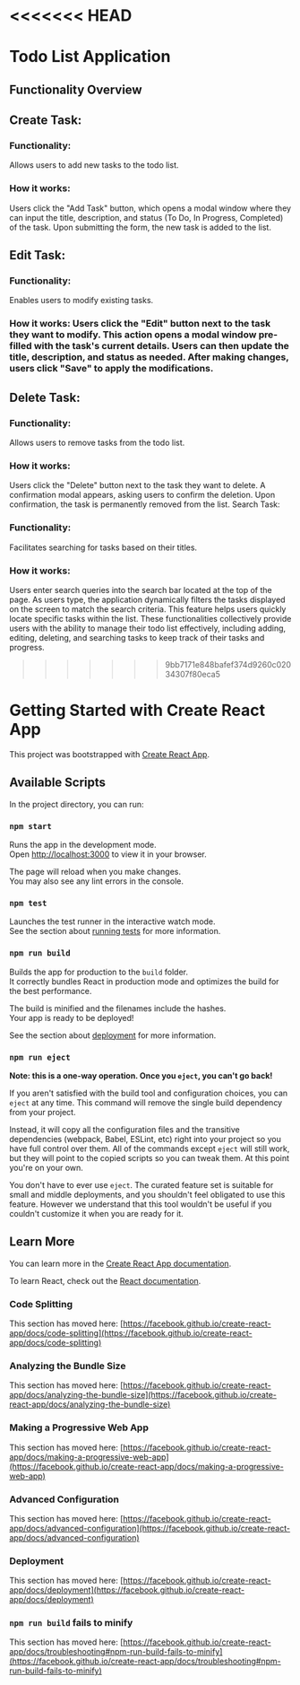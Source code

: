 <<<<<<< HEAD
=======
# Todo List Application

## Functionality Overview
## Create Task:

### Functionality: 
Allows users to add new tasks to the todo list.
### How it works: 
Users click the "Add Task" button, which opens a modal window where they can input the title, description, and status (To Do, In Progress, Completed) of the task. Upon submitting the form, the new task is added to the list.
## Edit Task:

### Functionality:
Enables users to modify existing tasks.
### How it works: Users click the "Edit" button next to the task they want to modify. This action opens a modal window pre-filled with the task's current details. Users can then update the title, description, and status as needed. After making changes, users click "Save" to apply the modifications.
## Delete Task:

### Functionality:
Allows users to remove tasks from the todo list.
### How it works: 
Users click the "Delete" button next to the task they want to delete. A confirmation modal appears, asking users to confirm the deletion. Upon confirmation, the task is permanently removed from the list.
Search Task:

### Functionality: 
Facilitates searching for tasks based on their titles.
### How it works: 
Users enter search queries into the search bar located at the top of the page. As users type, the application dynamically filters the tasks displayed on the screen to match the search criteria. This feature helps users quickly locate specific tasks within the list.
These functionalities collectively provide users with the ability to manage their todo list effectively, including adding, editing, deleting, and searching tasks to keep track of their tasks and progress.
>>>>>>> 9bb7171e848bafef374d9260c02034307f80eca5
# Getting Started with Create React App

This project was bootstrapped with [Create React App](https://github.com/facebook/create-react-app).

## Available Scripts

In the project directory, you can run:

### `npm start`

Runs the app in the development mode.\
Open [http://localhost:3000](http://localhost:3000) to view it in your browser.

The page will reload when you make changes.\
You may also see any lint errors in the console.

### `npm test`

Launches the test runner in the interactive watch mode.\
See the section about [running tests](https://facebook.github.io/create-react-app/docs/running-tests) for more information.

### `npm run build`

Builds the app for production to the `build` folder.\
It correctly bundles React in production mode and optimizes the build for the best performance.

The build is minified and the filenames include the hashes.\
Your app is ready to be deployed!

See the section about [deployment](https://facebook.github.io/create-react-app/docs/deployment) for more information.

### `npm run eject`

**Note: this is a one-way operation. Once you `eject`, you can't go back!**

If you aren't satisfied with the build tool and configuration choices, you can `eject` at any time. This command will remove the single build dependency from your project.

Instead, it will copy all the configuration files and the transitive dependencies (webpack, Babel, ESLint, etc) right into your project so you have full control over them. All of the commands except `eject` will still work, but they will point to the copied scripts so you can tweak them. At this point you're on your own.

You don't have to ever use `eject`. The curated feature set is suitable for small and middle deployments, and you shouldn't feel obligated to use this feature. However we understand that this tool wouldn't be useful if you couldn't customize it when you are ready for it.

## Learn More

You can learn more in the [Create React App documentation](https://facebook.github.io/create-react-app/docs/getting-started).

To learn React, check out the [React documentation](https://reactjs.org/).

### Code Splitting

This section has moved here: [https://facebook.github.io/create-react-app/docs/code-splitting](https://facebook.github.io/create-react-app/docs/code-splitting)

### Analyzing the Bundle Size

This section has moved here: [https://facebook.github.io/create-react-app/docs/analyzing-the-bundle-size](https://facebook.github.io/create-react-app/docs/analyzing-the-bundle-size)

### Making a Progressive Web App

This section has moved here: [https://facebook.github.io/create-react-app/docs/making-a-progressive-web-app](https://facebook.github.io/create-react-app/docs/making-a-progressive-web-app)

### Advanced Configuration

This section has moved here: [https://facebook.github.io/create-react-app/docs/advanced-configuration](https://facebook.github.io/create-react-app/docs/advanced-configuration)

### Deployment

This section has moved here: [https://facebook.github.io/create-react-app/docs/deployment](https://facebook.github.io/create-react-app/docs/deployment)

### `npm run build` fails to minify

This section has moved here: [https://facebook.github.io/create-react-app/docs/troubleshooting#npm-run-build-fails-to-minify](https://facebook.github.io/create-react-app/docs/troubleshooting#npm-run-build-fails-to-minify)
